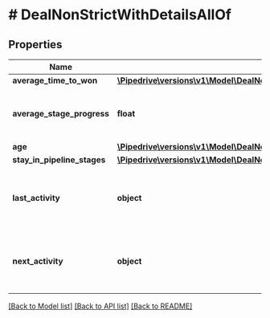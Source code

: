 # # DealNonStrictWithDetailsAllOf

## Properties

Name | Type | Description | Notes
------------ | ------------- | ------------- | -------------
**average_time_to_won** | [**\Pipedrive\versions\v1\Model\DealNonStrictWithDetailsAllOfAverageTimeToWon**](DealNonStrictWithDetailsAllOfAverageTimeToWon.md) |  | [optional]
**average_stage_progress** | **float** | The average of the deal stage progression | [optional]
**age** | [**\Pipedrive\versions\v1\Model\DealNonStrictWithDetailsAllOfAge**](DealNonStrictWithDetailsAllOfAge.md) |  | [optional]
**stay_in_pipeline_stages** | [**\Pipedrive\versions\v1\Model\DealNonStrictWithDetailsAllOfStayInPipelineStages**](DealNonStrictWithDetailsAllOfStayInPipelineStages.md) |  | [optional]
**last_activity** | **object** | The details of the last activity associated with the deal | [optional]
**next_activity** | **object** | The details of the next activity associated with the deal | [optional]

[[Back to Model list]](../../README.md#models) [[Back to API list]](../../README.md#endpoints) [[Back to README]](../../README.md)
